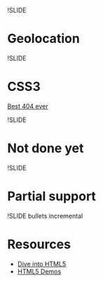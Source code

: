 !SLIDE

# Geolocation #

!SLIDE

# CSS3 #
[Best 404 ever](http://idzr.org/404)

!SLIDE

# Not done yet

!SLIDE

# Partial support

!SLIDE bullets incremental

# Resources #

* [Dive into HTML5](http://diveintohtml5.org/semantics.html)
* [HTML5 Demos](http://html5demos.com/)
